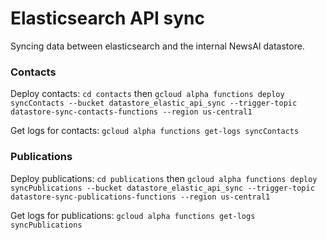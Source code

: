 # Elasticsearch API sync

Syncing data between elasticsearch and the internal NewsAI datastore.

### Contacts

Deploy contacts: `cd contacts` then `gcloud alpha functions deploy syncContacts --bucket datastore_elastic_api_sync --trigger-topic datastore-sync-contacts-functions --region us-central1`

Get logs for contacts: `gcloud alpha functions get-logs syncContacts`

### Publications

Deploy publications: `cd publications` then `gcloud alpha functions deploy syncPublications --bucket datastore_elastic_api_sync --trigger-topic datastore-sync-publications-functions --region us-central1`

Get logs for publications: `gcloud alpha functions get-logs syncPublications`

